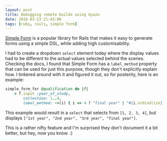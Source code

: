 ```yaml
---
layout: post
title: Debugging remote builds using Gyazo
date: 2016-03-23 21:43:00
tags: [ruby, rails, simple form]
---
```

[Simple Form](https://github.com/plataformatec/simple_form) is a popular library for Rails that makes it easy to generate forms using a simple DSL, while adding high customisability.

I had to create a dropdown `select` element today where the display values had to be different to the actual values selected behind the scenes. Checking the docs, I found that Simple Form has a `label_method` property that can be used for just this purpose, though they don't explicitly explain how. I tinkered around with it and figured it out, so for posterity, here is an example:

```ruby
simple_form_for @qualification do |f|
    = f.input :year_of_study,
        collection: 1..4,
        label_method: ->(i) { i == 4 ? "final year" | "#{i.ordinalize} year" }
```

This example would result in a `select` that selects from `[1, 2, 3, 4]`, but displays `["1st year", "2nd year", "3rd year", "final year"]`.

This is a rather nifty feature and I'm surprised they don't document it a bit better, but hey, now you know. :)
